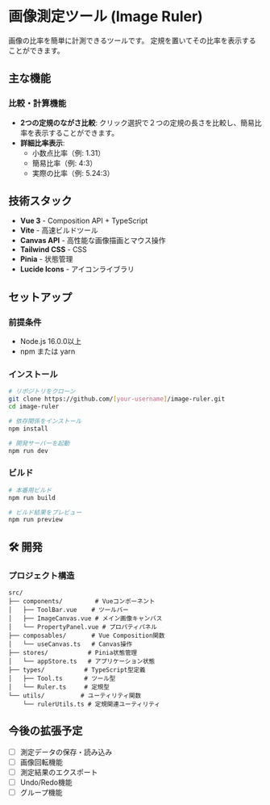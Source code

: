 # 画像測定ツール (Image Ruler)

画像の比率を簡単に計測できるツールです。
定規を置いてその比率を表示することができます。

##  主な機能

###  比較・計算機能
- **2つの定規のながさ比較**: クリック選択で２つの定規の長さを比較し、簡易比率を表示することができます。
- **詳細比率表示**: 
  - 小数点比率（例: 1.31）
  - 簡易比率（例: 4:3）
  - 実際の比率（例: 5.24:3）

## 技術スタック

- **Vue 3** - Composition API + TypeScript
- **Vite** - 高速ビルドツール
- **Canvas API** - 高性能な画像描画とマウス操作
- **Tailwind CSS** - CSS
- **Pinia** - 状態管理
- **Lucide Icons** - アイコンライブラリ

## セットアップ

### 前提条件
- Node.js 16.0.0以上
- npm または yarn

### インストール

```bash
# リポジトリをクローン
git clone https://github.com/[your-username]/image-ruler.git
cd image-ruler

# 依存関係をインストール
npm install

# 開発サーバーを起動
npm run dev
```

### ビルド

```bash
# 本番用ビルド
npm run build

# ビルド結果をプレビュー
npm run preview
```

## 🛠️ 開発

### プロジェクト構造
```
src/
├── components/         # Vueコンポーネント
│   ├── ToolBar.vue    # ツールバー
│   ├── ImageCanvas.vue # メイン画像キャンバス
│   └── PropertyPanel.vue # プロパティパネル
├── composables/       # Vue Composition関数
│   └── useCanvas.ts   # Canvas操作
├── stores/           # Pinia状態管理
│   └── appStore.ts   # アプリケーション状態
├── types/           # TypeScript型定義
│   ├── Tool.ts      # ツール型
│   └── Ruler.ts     # 定規型
└── utils/          # ユーティリティ関数
    └── rulerUtils.ts # 定規関連ユーティリティ
```


##  今後の拡張予定

- [ ] 測定データの保存・読み込み
- [ ] 画像回転機能
- [ ] 測定結果のエクスポート
- [ ] Undo/Redo機能
- [ ] グループ機能
